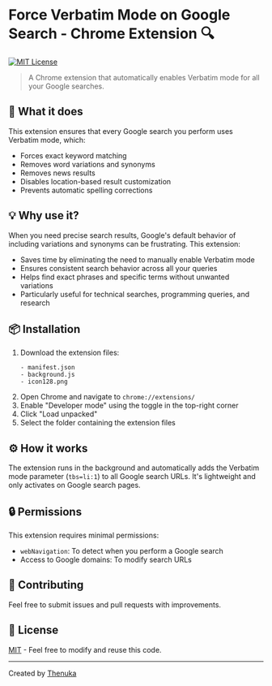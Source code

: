# Force Verbatim Mode on Google Search - Chrome Extension 🔍

[![MIT License](https://img.shields.io/badge/License-MIT-green.svg)](https://choosealicense.com/licenses/mit/)

> A Chrome extension that automatically enables Verbatim mode for all your Google searches.

## 🚀 What it does

This extension ensures that every Google search you perform uses Verbatim mode, which:
* Forces exact keyword matching
* Removes word variations and synonyms
* Removes news results
* Disables location-based result customization
* Prevents automatic spelling corrections

## 💡 Why use it?

When you need precise search results, Google's default behavior of including variations and synonyms can be frustrating. This extension:
* Saves time by eliminating the need to manually enable Verbatim mode
* Ensures consistent search behavior across all your queries
* Helps find exact phrases and specific terms without unwanted variations
* Particularly useful for technical searches, programming queries, and research

## 📦 Installation

1. Download the extension files:
   ```
   - manifest.json
   - background.js
   - icon128.png
   ```
2. Open Chrome and navigate to `chrome://extensions/`
3. Enable "Developer mode" using the toggle in the top-right corner
4. Click "Load unpacked"
5. Select the folder containing the extension files

## ⚙️ How it works

The extension runs in the background and automatically adds the Verbatim mode parameter (`tbs=li:1`) to all Google search URLs. It's lightweight and only activates on Google search pages.

## 🔒 Permissions

This extension requires minimal permissions:
* `webNavigation`: To detect when you perform a Google search
* Access to Google domains: To modify search URLs

## 🤝 Contributing

Feel free to submit issues and pull requests with improvements.

## 📄 License

[MIT](https://choosealicense.com/licenses/mit/) - Feel free to modify and reuse this code.

---
Created by [Thenuka](https://github.com/Thenuka)
